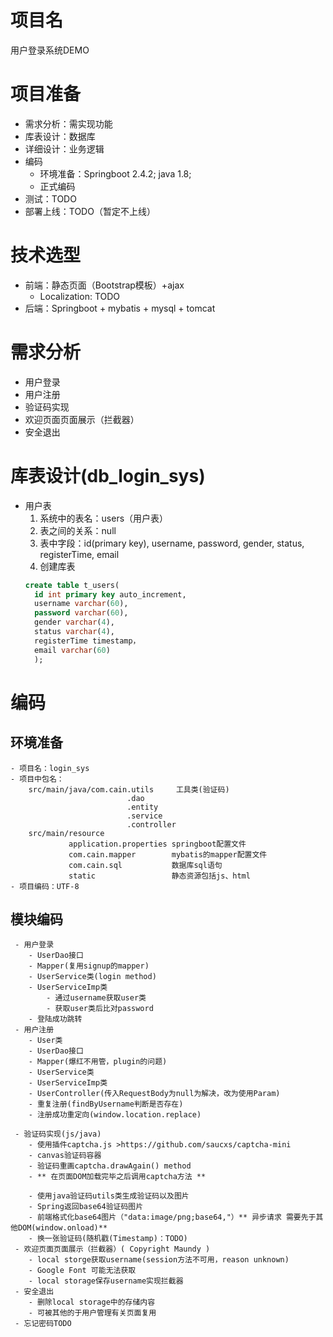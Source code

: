 # 项目名
用户登录系统DEMO
# 项目准备
- 需求分析：需实现功能
- 库表设计：数据库
- 详细设计：业务逻辑
- 编码
    - 环境准备：Springboot 2.4.2; java 1.8; 
    - 正式编码
- 测试：TODO
- 部署上线：TODO（暂定不上线）
# 技术选型
- 前端：静态页面（Bootstrap模板）+ajax
    - Localization: TODO
- 后端：Springboot + mybatis + mysql + tomcat
# 需求分析
- 用户登录
- 用户注册
- 验证码实现
- 欢迎页面页面展示（拦截器）
- 安全退出
# 库表设计(db_login_sys)
- 用户表
    1. 系统中的表名：users（用户表）
    2. 表之间的关系：null
    3. 表中字段：id(primary key), username, password, gender, status, registerTime, email
    4. 创建库表
    ```sql
  create table t_users(
      id int primary key auto_increment,
      username varchar(60),
      password varchar(60),
      gender varchar(4),
      status varchar(4),
      registerTime timestamp，
      email varchar(60)
      );
  ```
 # 编码
 ## 环境准备
    - 项目名：login_sys
    - 项目中包名：
        src/main/java/com.cain.utils     工具类(验证码)
                              .dao      
                              .entity
                              .service
                              .controller
        src/main/resource
                 application.properties springboot配置文件
                 com.cain.mapper        mybatis的mapper配置文件
                 com.cain.sql           数据库sql语句
                 static                 静态资源包括js、html
    - 项目编码：UTF-8
 ## 模块编码
     - 用户登录
        - UserDao接口
        - Mapper(复用signup的mapper)
        - UserService类(login method)
        - UserServiceImp类
            - 通过username获取user类
            - 获取user类后比对password
        - 登陆成功跳转
     - 用户注册
        - User类
        - UserDao接口
        - Mapper(爆红不用管，plugin的问题)
        - UserService类
        - UserServiceImp类
        - UserController(传入RequestBody为null为解决，改为使用Param)
        - 重复注册(findByUsername判断是否存在)
        - 注册成功重定向(window.location.replace)
        
     - 验证码实现(js/java)
        - 使用插件captcha.js >https://github.com/saucxs/captcha-mini
        - canvas验证码容器
        - 验证码重画captcha.drawAgain() method
        - ** 在页面DOM加载完毕之后调用captcha方法 **
        
        - 使用java验证码utils类生成验证码以及图片
        - Spring返回base64验证码图片
        - 前端格式化base64图片（"data:image/png;base64,"）** 异步请求 需要先于其他DOM(window.onload)**
        - 换一张验证码(随机戳(Timestamp)：TODO)
     - 欢迎页面页面展示（拦截器）( Copyright Maundy )
        - local storge获取username(session方法不可用，reason unknown)
        - Google Font 可能无法获取
        - local storage保存username实现拦截器
     - 安全退出
        - 删除local storage中的存储内容
        - 可被其他的于用户管理有关页面复用
     - 忘记密码TODO
 